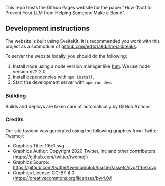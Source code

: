 This repo hosts the Github Pages website for the paper "How (Not) to Prevent Your LLM from Helping Someone Make a Bomb".

## Development instructions

The website is built using SvelteKit.
It is recommended you work with this project as a submodule of
[github.com/ed1d1a8d/llm-jailbreaks](https://github.com/ed1d1a8d/llm-jailbreaks).

To server the website locally, you should do the following:

1. Install node using a node version manager like [fnm](https://github.com/Schniz/fnm). We use node version v22.2.0.
1. Install dependencies with `npm install`.
1. Start the development server with `npm run dev`.

### Building

Builds and deploys are taken care of automatically by GitHub Actions.

### Credits

Our site favicon was generated using the following graphics from Twitter Twemoji:
- Graphics Title: 1f6e1.svg
- Graphics Author: Copyright 2020 Twitter, Inc and other contributors (https://github.com/twitter/twemoji)
- Graphics Source: https://github.com/twitter/twemoji/blob/master/assets/svg/1f6e1.svg
- Graphics License: CC-BY 4.0 (https://creativecommons.org/licenses/by/4.0/)
